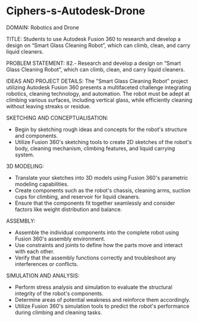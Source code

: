 # Ciphers-s-Autodesk-Drone

DOMAIN: Robotics and Drone

TITLE: Students to use Autodesk Fusion 360 to research and develop a design on “Smart Glass Cleaning Robot”, which can climb, clean, and carry liquid cleaners.

PROBLEM STATEMENT:
82.-  Research and develop a design on “Smart Glass Cleaning Robot”, which can climb, clean, and carry liquid cleaners.

IDEAS AND PROJECT DETAILS:
The "Smart Glass Cleaning Robot" project utilizing Autodesk Fusion 360 presents a multifaceted challenge integrating robotics, cleaning technology, and automation. The robot must be adept at climbing various surfaces, including vertical glass, while efficiently cleaning without leaving streaks or residue.

SKETCHING AND CONCEPTUALISATION:
- Begin by sketching rough ideas and concepts for the robot's structure and components.
- Utilize Fusion 360's sketching tools to create 2D sketches of the robot's body, cleaning mechanism, climbing features, and liquid carrying system.

3D MODELING:
- Translate your sketches into 3D models using Fusion 360's parametric modeling capabilities.
- Create components such as the robot's chassis, cleaning arms, suction cups for climbing, and reservoir for liquid cleaners.
- Ensure that the components fit together seamlessly and consider factors like weight distribution and balance.

ASSEMBLY:
- Assemble the individual components into the complete robot using Fusion 360's assembly environment.
- Use constraints and joints to define how the parts move and interact with each other.
- Verify that the assembly functions correctly and troubleshoot any interferences or conflicts.

SIMULATION AND ANALYSIS:
- Perform stress analysis and simulation to evaluate the structural integrity of the robot's components.
- Determine areas of potential weakness and reinforce them accordingly.
- Utilize Fusion 360's simulation tools to predict the robot's performance during climbing and cleaning tasks.
